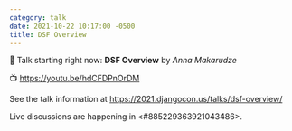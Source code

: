 ```yaml
---
category: talk
date: 2021-10-22 10:17:00 -0500
title: DSF Overview
---
```


:tada: Talk starting right now: **DSF Overview** by *Anna Makarudze*

:tv: https://youtu.be/hdCFDPnOrDM

See the talk information at https://2021.djangocon.us/talks/dsf-overview/

Live discussions are happening in <#885229363921043486>.